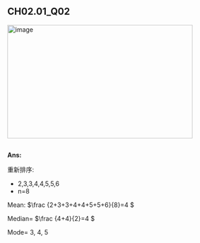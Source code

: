 ## CH02.01_Q02
<img width="419" height="257" alt="image" src="https://github.com/user-attachments/assets/28aaa8fe-95d9-4590-bbdb-d6d4ad4c9fad" />

##
**Ans:**

重新排序:
 *  2,3,3,4,4,5,5,6  
 *  n=8

Mean: $\frac {2+3+3+4+4+5+5+6}{8}=4 $    


Median= $\frac {4+4}{2}=4 $  


Mode= 3, 4, 5  

